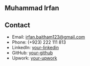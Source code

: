 ## Muhammad Irfan

## Contact 
* Email: irfan.baitham123@gmail.com
* Phone: (+923) 222 111 813
* LinkedIn: [your-linkedin](https://www.linkedin.com/in/muhammad-irfan-963460126/)
* GitHub: [your-github](https://github.com/m-irfan244)
* Upwork: [your-upwork](https://www.upwork.com/freelancers/~0128cb34c78d91686f)

